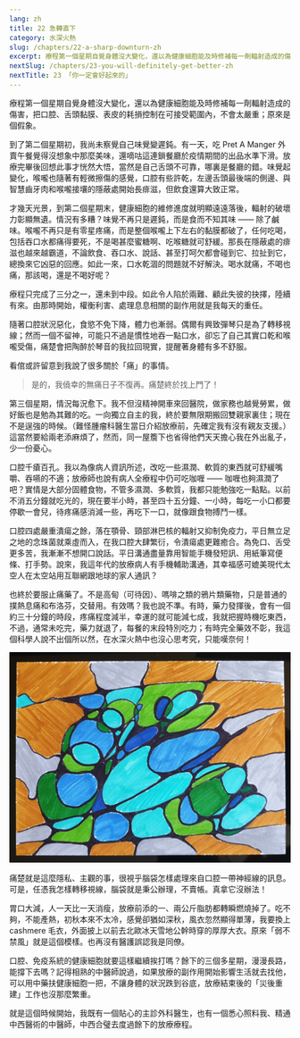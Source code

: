 ```yaml
---
lang: zh
title: 22 急轉直下
category: 水深火熱
slug: /chapters/22-a-sharp-downturn-zh
excerpt: 療程第一個星期自覺身體沒大變化，還以為健康細胞能及時修補每一劑輻射造成的傷害，把口腔、舌頭黏膜、表皮的耗損控制在可接受範圍內，不會太嚴重；原來是個假象。
nextSlug: /chapters/23-you-will-definitely-get-better-zh
nextTitle: 23 「你一定會好起來的」
---
```


<p class="cn">療程第一個星期自覺身體沒大變化，還以為健康細胞能及時修補每一劑輻射造成的傷害，把口腔、舌頭黏膜、表皮的耗損控制在可接受範圍內，不會太嚴重；原來是個假象。

<p class="cn">到了第二個星期初，我尚未察覺自己味覺變遲鈍。有一天，吃 Pret A Manger 外賣午餐覺得沒想象中那麼美味，還嘀咕這連鎖餐廳於疫情期間的出品水準下滑。放療完畢後回想此事才恍然大悟，當然是自己舌頭不可靠，哪裏是餐廳的錯。味覺起變化，喉嚨也隨著有輕微擦傷的感覺，口腔有些許乾，左邊舌頭最後端的側邊、與智慧齒牙肉和喉嚨接壤的隱蔽處開始長痱滋，但飲食還算大致正常。

<p class="cn">才幾天光景，到第二個星期末，健康細胞的維修進度就明顯遠遠落後，輻射的破壞力彰顯無遺。情況有多糟？味覺不再只是遲鈍，而是食而不知其味 —— 除了鹹味。喉嚨不再只是有零星疼痛，而是整個喉嚨上下左右的黏膜都破了，任何吃喝，包括吞口水都痛得要死，不是喝甚麼蜜糖啊、吃喉糖就可舒緩。那長在隱蔽處的痱滋也越來越霸道，不論飲食、吞口水、說話、甚至打呵欠都會碰到它、拉扯到它，總換來它凶惡的回應。如此一來，口水乾涸的問題就不好解決。喝水就痛，不喝也痛，那該喝，還是不喝好呢？

<p class="cn">療程只完成了三分之一，還未到中段。如此令人陷於兩難、顧此失彼的抉擇，陸續有來。由那時開始，權衡利害、處理息息相關的副作用就是我每天的重任。

<p class="cn">隨著口腔狀況惡化，食慾不免下降，體力也漸弱。偶爾有興致彈琴只是為了轉移視線；然而一個不留神，可能只不過是慣性地吞一點口水，卻忘了自己其實口乾和喉嚨受傷，痛楚會把陶醉於琴音的我拉回現實，提醒著身體有多不舒服。

<p class="cn">看倌或許留意到我說了很多關於「痛」的事情。

<blockquote class="cn">是的，我僥幸的無痛日子不復再。痛楚終於找上門了！</blockquote>

<p class="cn">第三個星期，情況每況愈下。我不但沒精神開車來回醫院，做家務也越覺勞累，做好飯也是勉為其難的吃。一向獨立自主的我，終於要無限期搬回雙親家裏住；現在不是逞強的時候。（難怪腫瘤科醫生當日介紹放療前，先確定我有沒有親友支援。）這當然要給兩老添麻煩了，然而，同一屋簷下也省得他們天天擔心我在外出亂子，少一份憂心。

<p class="cn">口腔千瘡百孔。我以為像病人資訊所述，改吃一些濕潤、軟質的東西就可舒緩嘴嚼、吞嚥的不適；放療師也說有病人全療程中仍可吃咖喱 —— 咖喱也夠濕潤了吧？實情是大部分固體食物，不管多濕潤、多軟質，我都只能勉強吃一點點。以前不消五分鐘就吃光的，現在要半小時，甚至四十五分鐘、一小時，每吃一小口都要停歇一會兒，待疼痛感消減一些，再吃下一口，就像跟食物搏鬥一樣。

<p class="cn">口腔四處嚴重潰瘍之餘，落在顎骨、頸部淋巴核的輻射又抑制免疫力，平日無立足之地的念珠菌就乘虛而入，在我口腔大肆繁衍，令潰瘍處更難癒合。為免口、舌受更多苦，我漸漸不想開口說話。平日溝通盡量靠用智能手機發短訊、用紙筆寫便條、打手勢。說來，我這年代的放療病人有手機輔助溝通，其幸福感可媲美現代太空人在太空站用互聯網跟地球的家人通訊？

<p class="cn">也終於要服止痛藥了。不是高甸（可待因）、嗎啡之類的鴉片類藥物，只是普通的撲熱息痛和布洛芬，交替用。有效嗎？我也說不準。有時，藥力發揮後，會有一個約三十分鐘的時段，疼痛程度減半，幸運的就可能減七成，我就把握時機吃東西，不過，通常未吃完，藥力就退了，每餐的末段特別吃力；有時完全藥效不彰，我這個科學人說不出個所以然，在水深火熱中也沒心思考究，只能嘆奈何！

![Pain art](./images/22.jpg)

<p class="cn">痛楚就是這麼隱私、主觀的事，很視乎腦袋怎樣處理來自口腔一帶神經線的訊息。可是，任憑我怎樣轉移視線，腦袋就是秉公辦理，不賣帳。真拿它沒辦法！

<p class="cn">胃口大減，人一天比一天消瘦，放療前添的一、兩公斤脂肪都轉瞬燃燒掉了。吃不夠，不能產熱，初秋本來不太冷，感覺卻猶如深秋，風衣忽然顯得單薄，我要換上 cashmere 毛衣，外面披上以前去北歐冰天雪地公幹時穿的厚厚大衣。原來「弱不禁風」就是這個模樣。也再沒有醫護誤認我是同僚。

<p class="cn">口腔、免疫系統的健康細胞就要這樣繼續挨打嗎？餘下的三個多星期，漫漫長路，能撐下去嗎？記得相熟的中醫師說過，如果放療的副作用開始影響生活就去找他，可以用中藥扶健康細胞一把，不讓身體的狀況跌到谷底，放療結束後的「災後重建」工作也沒那麼繁重。

<p class="cn">就是這個時候開始，我既有一個貼心的主診外科醫生，也有一個悉心照料我、精通中西醫術的中醫師，中西合璧去度過餘下的放療療程。
